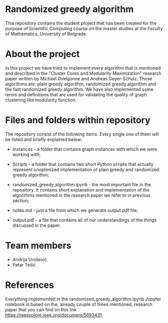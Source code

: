 # Randomized greedy algorithm
This repository contains the student project that has been created for the purpose of Scientific Computing course on the master studies at the Faculty of Mathematics, University of Belgrade.

# About the project
In this project we have tried to implement every algorithm that is mentioned and described in the "Cluster Cores and Modularity Maximization" research paper written by Michael Ovelgonne and Andreas Geyer-Schulz. Those algorithms are: plain greedy algorithm, randomized greedy algorithm and the fast randomized greedy algorithm. We have also implemented some terms and definitions that are used for validating the quality of graph clustering like modularity function.

# Files and folders within repository
The repository consist of the following items. Every single one of them will be listed and briefly explained below:

- Instances - a folder that contains graph instances with which we were working with;

- Scripts - a folder that contains two short Python scripts that actually represent unoptimized implementation of plain greedy and randomized greedy algorithm; 
  
- randomized_greedy_algorithm.ipynb - the most important file in the repository. It contains short explanation and implementation of the algorithms mentioned in the research paper we refer to in previous section; 

- notes.md - just a file from which we generate output.pdf file;
  
- output.pdf - a file that contains all of our understandings of the things discussed in the paper.

# Team members
- Andrija Urošević
- Petar Tešić

# References
Everything implemented in the randomized_greedy_algorithm.ipynb Jupyter notebook is based on the, already couple of times mentioned, research paper that you can find on this link https://ieeexplore.ieee.org/document/5693431. 
